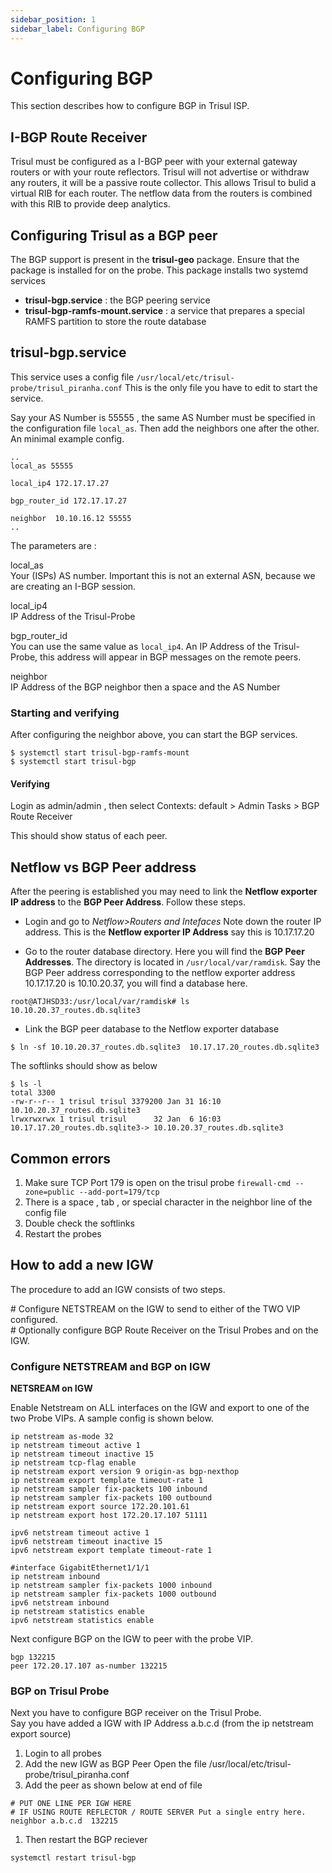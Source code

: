```yaml
---
sidebar_position: 1
sidebar_label: Configuring BGP
---
```


# Configuring BGP

This section describes how to configure BGP in Trisul ISP.

## I-BGP Route Receiver

Trisul must be configured as a I-BGP peer with your external gateway
routers or with your route reflectors. Trisul will not advertise or
withdraw any routers, it will be a passive route collector. This allows
Trisul to bulid a virtual RIB for each router. The netflow data from the
routers is combined with this RIB to provide deep analytics.

## Configuring Trisul as a BGP peer

The BGP support is present in the **trisul-geo** package. Ensure that
the package is installed for on the probe. This package installs two
systemd services

- **trisul-bgp.service** : the BGP peering service
- **trisul-bgp-ramfs-mount.service** : a service that prepares a special
  RAMFS partition to store the route database

## trisul-bgp.service

This service uses a config file
`/usr/local/etc/trisul-probe/trisul_piranha.conf` This is the only file
you have to edit to start the service.

Say your AS Number is 55555 , the same AS Number must be specified in
the configuration file `local_as`. Then add the neighbors one after the
other. An minimal example config.

```language-bash
..
local_as 55555

local_ip4 172.17.17.27  

bgp_router_id 172.17.17.27

neighbor  10.10.16.12 55555
..
```

The parameters are :

local_as  
Your (ISPs) AS number. Important this is not an external ASN, because we
are creating an I-BGP session.

local_ip4  
IP Address of the Trisul-Probe

bgp_router_id  
You can use the same value as `local_ip4`. An IP Address of the
Trisul-Probe, this address will appear in BGP messages on the remote
peers.

neighbor  
IP Address of the BGP neighbor then a space and the AS Number

### Starting and verifying

After configuring the neighbor above, you can start the BGP services.

```language-bash
$ systemctl start trisul-bgp-ramfs-mount
$ systemctl start trisul-bgp
```

#### Verifying

Login as admin/admin , then select Contexts: default \> Admin Tasks \>
BGP Route Receiver

This should show status of each peer.

## Netflow vs BGP Peer address

After the peering is established you may need to link the **Netflow
exporter IP address** to the **BGP Peer Address**. Follow these steps.

- Login and go to *Netflow\>Routers and Intefaces* Note down the router
  IP address. This is the **Netflow exporter IP Address** say this is
  10.17.17.20

<!-- -->

- Go to the router database directory. Here you will find the **BGP Peer
  Addresses**. The directory is located in `/usr/local/var/ramdisk`. Say
  the BGP Peer address corresponding to the netflow exporter address
  10.17.17.20 is 10.10.20.37, you will find a database here.

```language-bash
root@ATJHSD33:/usr/local/var/ramdisk# ls
10.10.20.37_routes.db.sqlite3  
```

- Link the BGP peer database to the Netflow exporter database

```language-bash
$ ln -sf 10.10.20.37_routes.db.sqlite3  10.17.17.20_routes.db.sqlite3
```

The softlinks should show as below

```language-bash
$ ls -l
total 3300
-rw-r--r-- 1 trisul trisul 3379200 Jan 31 16:10 10.10.20.37_routes.db.sqlite3  
lrwxrwxrwx 1 trisul trisul      32 Jan  6 16:03 10.17.17.20_routes.db.sqlite3-> 10.10.20.37_routes.db.sqlite3  
```

## Common errors

1. Make sure TCP Port 179 is open on the trisul probe
   `firewall-cmd --zone=public --add-port=179/tcp`
2. There is a space , tab , or special character in the neighbor line
   of the config file
3. Double check the softlinks
4. Restart the probes

## How to add a new IGW

The procedure to add an IGW consists of two steps.

\# Configure NETSTREAM on the IGW to send to either of the TWO VIP
configured.  
\# Optionally configure BGP Route Receiver on the Trisul Probes and on
the IGW.

### Configure NETSTREAM and BGP on IGW

**NETSREAM on IGW**

Enable Netstream on ALL interfaces on the IGW and export to one of the
two Probe VIPs. A sample config is shown below.

```language-bash
ip netstream as-mode 32
ip netstream timeout active 1
ip netstream timeout inactive 15
ip netstream tcp-flag enable
ip netstream export version 9 origin-as bgp-nexthop
ip netstream export template timeout-rate 1
ip netstream sampler fix-packets 100 inbound
ip netstream sampler fix-packets 100 outbound
ip netstream export source 172.20.101.61
ip netstream export host 172.20.17.107 51111
```

```language-bash
ipv6 netstream timeout active 1
ipv6 netstream timeout inactive 15
ipv6 netstream export template timeout-rate 1
```

```language-bash
#interface GigabitEthernet1/1/1
ip netstream inbound
ip netstream sampler fix-packets 1000 inbound
ip netstream sampler fix-packets 1000 outbound
ipv6 netstream inbound
ip netstream statistics enable
ipv6 netstream statistics enable    
```

Next configure BGP on the IGW to peer with the probe VIP.

```language-bash
bgp 132215
peer 172.20.17.107 as-number 132215
```

### BGP on Trisul Probe

Next you have to configure BGP receiver on the Trisul Probe.  
Say you have added a IGW with IP Address a.b.c.d (from the ip netstream
export source)

1. Login to all probes
2. Add the new IGW as BGP Peer Open the file
   /usr/local/etc/trisul-probe/trisul_piranha.conf
3. Add the peer as shown below at end of file

```language-bash
# PUT ONE LINE PER IGW HERE 
# IF USING ROUTE REFLECTOR / ROUTE SERVER Put a single entry here.
neighbor a.b.c.d  132215
```

1. Then restart the BGP reciever

```language-bash
systemctl restart trisul-bgp
```
